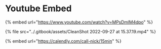 # Youtube Embed

{% embed url="https://www.youtube.com/watch?v=MPsDmlM4dpo" %}

{% file src="../.gitbook/assets/CleanShot 2022-09-27 at 15.37.19.mp4" %}

{% embed url="https://calendly.com/call-nick/15min" %}
